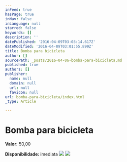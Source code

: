 ```yaml
---
inFeed: true
hasPage: true
inNav: false
inLanguage: null
starred: false
keywords: []
description: ''
datePublished: '2016-04-09T03:03:14.617Z'
dateModified: '2016-04-09T03:01:55.899Z'
title: Bomba para bicicleta
author: []
sourcePath: _posts/2016-04-06-bomba-para-bicicleta.md
published: true
authors: []
publisher:
  name: null
  domain: null
  url: null
  favicon: null
url: bomba-para-bicicleta/index.html
_type: Article

---
```

# Bomba para bicicleta

**Valor:** 50,00

**Disponibilidade:** imediata
![](https://the-grid-user-content.s3-us-west-2.amazonaws.com/73556051-f0d6-40c7-8437-7b651b6e8657.jpg)
![](https://the-grid-user-content.s3-us-west-2.amazonaws.com/90dd2e26-a8b0-4c4a-aaf5-bec1867e0d4d.jpg)